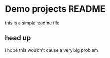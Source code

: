# Demo projects README

this is a simple readme file

## head up

i hope this wouldn't cause a very big problem